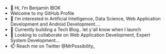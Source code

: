 - 👋 Hi, I’m Benjamin IBOK
- Welcome to my GitHub Profile
- 👀 I’m interested in Artificial Intelligence, Data Science, Web Application Development and Android Development....
- 🌱 Currently building a Tech Blog.. let y'all know when I launch 
- 💞️ Looking to collaborate on Web Application Development, Expert System Development...
- 📫 Reach me on Twitter @MrPossibility_
<!---
JaminUbuntu/JaminUbuntu is a ✨ special ✨ repository because its `README.md` (this file) appears on your GitHub profile.
You can click the Preview link to take a look at your changes.
--->
